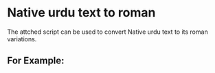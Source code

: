 # Native urdu text to roman
The attched script can be used to convert Native urdu text to its roman variations.
## For Example:

